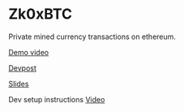 # Zk0xBTC
Private mined currency transactions on ethereum.

[Demo video](https://youtu.be/55qt4tj2O3Y)

[Devpost](https://devpost.com/software/ethsingapore-zk-dai)

[Slides](https://docs.google.com/presentation/d/1wQgbbT8A4Jwr3X3EC7oubtVlL_kNNlTS4z9XSxpXIQo/edit?usp=sharing)


Dev setup instructions
[Video](https://www.youtube.com/watch?v=DCnaUYbk75k&feature=youtu.be)
